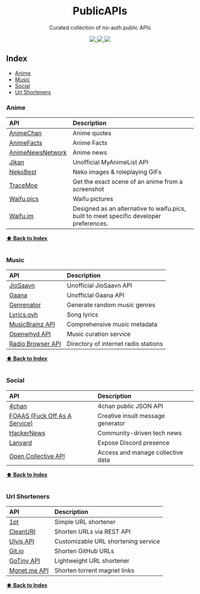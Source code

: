 <h1 align="center">PublicAPIs</h1>
<p align="center">Curated collection of no-auth public APIs</p>

<p align="center">
  <a href="https://github.com/ecnivs/publicapis/stargazers">
    <img src="https://img.shields.io/github/stars/ecnivs/publicapis?style=flat-square">
  </a>
  <a href="https://github.com/ecnivs/publicapis/issues">
    <img src="https://img.shields.io/github/issues/ecnivs/publicapis?style=flat-square">
  </a>
  <a href="https://github.com/ecnivs/publicapis/blob/master/LICENSE">
    <img src="https://img.shields.io/github/license/ecnivs/publicapis?style=flat-square">
  </a>
</p>

## Index
- [Anime](#anime)
- [Music](#music)
- [Social](#social)
- [Url Shorteners](#url-shorteners)


### Anime
| API | Description |
|:---|:---|
| [AnimeChan](https://github.com/RocktimSaikia/anime-chan) | Anime quotes |
| [AnimeFacts](https://chandan-02.github.io/anime-facts-rest-api/) | Anime Facts |
| [AnimeNewsNetwork](https://www.animenewsnetwork.com/encyclopedia/api.php) | Anime news |
| [Jikan](https://jikan.moe/) | Unofficial MyAnimeList API |
| [NekoBest](https://docs.nekos.best/) | Neko images & roleplaying GIFs |
| [TraceMoe](https://soruly.github.io/trace.moe-api/) | Get the exact scene of an anime from a screenshot |
| [Waifu.pics](https://waifu.pics/docs) | Waifu pictures |
| [Waifu.im](https://waifu.im/docs) | Designed as an alternative to waifu.pics, built to meet specific developer preferences. |

**[⬆ Back to Index](#index)**
<br >
<br >

### Music
| API | Description |
|:---|:---|
| [JioSaavn](https://github.com/cyberboysumanjay/JioSaavnAPI) | Unofficial JioSaavn API |
| [Gaana](https://github.com/cyberboysumanjay/GaanaAPI) | Unofficial Gaana API |
| [Genrenator](https://binaryjazz.us/genrenator-api/) | Generate random music genres |
| [Lyrics.ovh](https://lyricsovh.docs.apiary.io/#) | Song lyrics |
| [MusicBrainz API](https://musicbrainz.org/doc/MusicBrainz_API) | Comprehensive music metadata |
| [Openwhyd API](https://openwhyd.github.io/openwhyd/API) | Music curation service |
| [Radio Browser API](https://api.radio-browser.info/) | Directory of internet radio stations |

**[⬆ Back to Index](#index)**
<br >
<br >

### Social
| API | Description |
|:---|:---|
| [4chan](https://github.com/4chan/4chan-API) | 4chan public JSON API |
| [FOAAS (Fuck Off As A Service)](https://www.foaas.com/) | Creative insult message generator |
| [HackerNews](https://github.com/HackerNews/API) | Community-driven tech news |
| [Lanyard](https://github.com/Phineas/lanyard) | Expose Discord presence |
| [Open Collective API](https://docs.opencollective.com/help/developers/api) | Access and manage collective data |

**[⬆ Back to Index](#index)**
<br >
<br >

### Url Shorteners
| API | Description |
|:---|:---|
| [1pt](https://github.com/1pt-co/api/blob/main/README.md) | Simple URL shortener |
| [CleanURI](https://cleanuri.com/docs) | Shorten URLs via REST API |
| [Ulvis API](https://ulvis.net/developer.html) | Customizable URL shortening service |
| [Git.io](https://github.blog/news-insights/the-library/git-io-github-url-shortener/) | Shorten GitHub URLs |
| [GoTiny API](https://github.com/robvanbakel/gotiny-api) | Lightweight URL shortener |
| [Mgnet.me API](https://mgnet.me/api.html) | Shorten torrent magnet links |

**[⬆ Back to Index](#index)**
<br >
<br >
